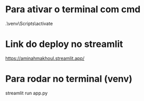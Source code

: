 # Para ativar o terminal com cmd
.\venv\Scripts\activate

# Link do deploy no streamlit
https://aminahmakhoul.streamlit.app/

# Para rodar no terminal (venv)
streamlit run app.py
